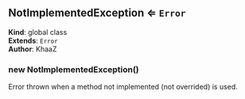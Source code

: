 <a name="NotImplementedException"></a>

## NotImplementedException ⇐ <code>Error</code>
**Kind**: global class  
**Extends**: <code>Error</code>  
**Author**: KhaaZ  
<a name="new_NotImplementedException_new"></a>

### new NotImplementedException()
Error thrown when a method not implemented (not overrided) is used.

